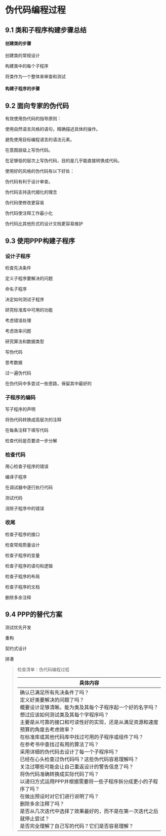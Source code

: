 # 伪代码编程过程

## 9.1 类和子程序构建步骤总结

#### 创建类的步骤

创建类的常规设计

构建类中的每个子程序

将类作为一个整体来审查和测试

#### 构建子程序的步骤

## 9.2 面向专家的伪代码

有效使用伪代码的指导原则：

使用自然语言风格的语句，精确描述具体的操作。

避免使用目标编程语言的语法元素。

在意图层级上写伪代码。

在足够低的层次上写伪代码，目的是几乎能直接转换成代码。

使用好的风格的伪代码有以下好处：

伪代码有利于设计审查。

伪代码支持迭代细化的理念

伪代码使修改更容易

伪代码使注释工作最小化

伪代码比其他形式的设计文档更容易维护

## 9.3 使用PPP构建子程序

### 设计子程序

检查先决条件

定义子程序要解决的问题

命名子程序

决定如何测试子程序

研究标准库中可用的功能

考虑错误处理

考虑效率问题

研究算法和数据类型

写伪代码

思考数据

过一遍伪代码

在伪代码中多尝试一些思路，保留其中最好的

### 子程序的编码

写子程序的声明

将伪代码转换成高层次的注释

在每条注释下填写代码

检查代码是否要进一步分解

### 检查代码

用心检查子程序的错误

编译子程序

在调试器中逐行执行代码

测试代码

消除子程序中的错误

### 收尾

检查子程序的接口

检查常规质量设计

检查子程序的变量

检查子程序的语句和逻辑

检查子程序的布局

检查子程序的文档

删除多余注释

## 9.4 PPP的替代方案

测试优先开发

重构

契约式设计

拼凑

> 检查清单：伪代码编程过程
>
> | 具体内容                                                                                                                                                                                                                                                                                                                                                                                                                                                                                                                                                                                                                                                                                                                                                                                                              |
> | --------------------------------------------------------------------------------------------------------------------------------------------------------------------------------------------------------------------------------------------------------------------------------------------------------------------------------------------------------------------------------------------------------------------------------------------------------------------------------------------------------------------------------------------------------------------------------------------------------------------------------------------------------------------------------------------------------------------------------------------------------------------------------------------------------------------- |
> | 确认已满足所有先决条件了吗？<br />定义好类要解决的问题了吗？<br />概要设计足够清晰。能为类及其每个子程序起一个好的名字吗？<br />想过应该如何测试类及其每个字程序吗？<br />主要是从可靠的接口和可读性好的实现，还是从满足资源和速度预算的角度去考虑效率？<br />在标准库或其他代码库中找过可用的子程序或组件了吗？<br />在参考书中查找过有用的算法了吗？<br />采用详细的伪代码去设计了每一个子程序吗？<br />已经在心头检查过伪代码吗？这些伪代码容易理解吗？<br />关注过哪些可能会让自己重返设计的警告信息了吗？<br />将伪代码准确转换成实际代码了吗？<br />以递归方式运用PPP并根据需要将一些子程序拆分成更小的子程序了吗？<br />在做出预设时对它们进行说明了吗？<br />删除多余注释了吗？<br />是否从几次迭代中选择了效果最好的，而不是在第一次迭代之后就停止尝试？<br />是否完全理解了自己写的代码？它们是否容易理解？ |
